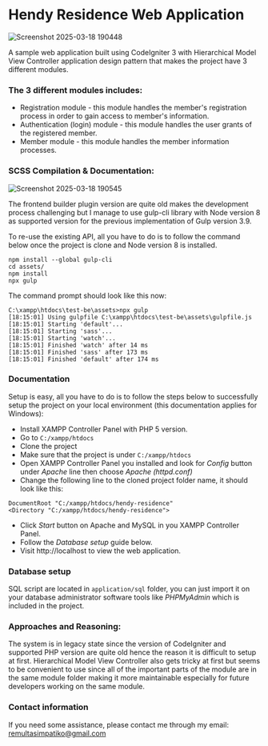 
# Hendy Residence Web Application

![Screenshot 2025-03-18 190448](https://github.com/user-attachments/assets/33207deb-4162-4920-a2fd-402381cb4a71)

A sample web application built using CodeIgniter 3 with Hierarchical Model View Controller application design pattern that makes the project have 3 different modules.

### The 3 different modules includes:
- Registration module - this module handles the member's registration process in order to gain access to member's information.
- Authentication (login) module - this module handles the user grants of the registered member.
- Member module - this module handles the member information processes.

### SCSS Compilation & Documentation:

![Screenshot 2025-03-18 190545](https://github.com/user-attachments/assets/f3978a4a-efa8-456a-a73f-233e610ee341)

The frontend builder plugin version are quite old makes the development process challenging but I manage to use gulp-cli library with Node version 8 as supported version for the previous implementation of Gulp version 3.9.

To re-use the existing API, all you have to do is to follow the command below once the project is clone and Node version 8 is installed.

```
npm install --global gulp-cli
cd assets/
npm install
npx gulp
```

The command prompt should look like this now:
```
C:\xampp\htdocs\test-be\assets>npx gulp
[18:15:01] Using gulpfile C:\xampp\htdocs\test-be\assets\gulpfile.js
[18:15:01] Starting 'default'...
[18:15:01] Starting 'sass'...
[18:15:01] Starting 'watch'...
[18:15:01] Finished 'watch' after 14 ms
[18:15:01] Finished 'sass' after 173 ms
[18:15:01] Finished 'default' after 174 ms

```
### Documentation
Setup is easy, all you have to do is to follow the steps below to successfully setup the project on your local environment (this documentation applies for Windows):
- Install XAMPP Controller Panel with PHP 5 version.
- Go to `C:/xampp/htdocs`
- Clone the project
- Make sure that the project is under `C:/xampp/htdocs`
- Open XAMPP Controller Panel you installed and look for *Config* button under *Apache* line then choose *Apache (httpd.conf)*
- Change the following line to the cloned project folder name, it should look like this:
```
DocumentRoot "C:/xampp/htdocs/hendy-residence"
<Directory "C:/xampp/htdocs/hendy-residence">
```
- Click *Start* button on Apache and MySQL in you XAMPP Controller Panel.
- Follow the *Database setup* guide below.
- Visit http://localhost to view the web application.

### Database setup
SQL script are located in `application/sql` folder, you can just import it on your database administrator software tools like *PHPMyAdmin* which is included in the project.

### Approaches and Reasoning:
The system is in legacy state since the version of CodeIgniter and supported PHP version are quite old hence the reason it is difficult to setup at first. Hierarchical Model View Controller also gets tricky at first but seems to be convenient to use since all of the important parts of the module are in the same module folder making it more maintainable especially for future developers working on the same module.

### Contact information
If you need some assistance, please contact me through my email: remultasimpatiko@gmail.com
